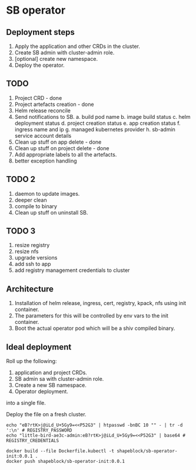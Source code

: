 # SB operator

## Deployment steps

1. Apply the application and other CRDs in the cluster.
2. Create SB admin with cluster-admin role.
3. [optional] create new namespace.
4. Deploy the operator.

## TODO

1. Project CRD - done
2. Project artefacts creation - done
3. Helm release reconcile
4. Send notifications to SB.
    a. build pod name
    b. image build status
    c. helm deployment status
    d. project creation status
    e. app creation status
    f. ingress name and ip
    g. managed kubernetes provider
    h. sb-admin service account details
5. Clean up stuff on app delete - done
6. Clean up stuff on project delete - done
8. Add appropriate labels to all the artefacts.
9. better exception handling

## TODO 2

1. daemon to update images.
2. deeper clean
3. compile to binary
4. Clean up stuff on uninstall SB.

## TODO 3

1. resize registry
2. resize nfs
3. upgrade versions
4. add ssh to app
5. add registry management credentials to cluster

## Architecture

1. Installation of helm release, ingress, cert, registry, kpack, nfs using init container.
2. The parameters for this will be controlled by env vars to the init container.
3. Boot the actual operator pod which will be a shiv compiled binary.

## Ideal deployment

Roll up the following:
1. application and project CRDs.
2. SB admin sa with cluster-admin role.
3. Create a new SB namespace.
4. Operator deployment.

into a single file.

Deploy the file on a fresh cluster.

```
echo "eB?rtK>j@iLd_U+5Gy9=<<P52G3" | htpasswd -bnBC 10 "" - | tr -d ':\n' # REGISTRY_PASSWORD
echo "little-bird-ae3c-admin:eB?rtK>j@iLd_U+5Gy9=<<P52G3" | base64 # REGISTRY_CREDENTIALS
```



```
docker build --file Dockerfile.kubectl -t shapeblock/sb-operator-init:0.0.1 .
docker push shapeblock/sb-operator-init:0.0.1
```